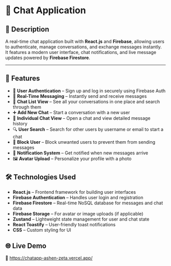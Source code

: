 # 💬 Chat Application

## 📝 Description
A real-time chat application built with **React.js** and **Firebase**, allowing users to authenticate, manage conversations, and exchange messages instantly. It features a modern user interface, chat notifications, and live message updates powered by **Firebase Firestore**.

---

## 🚀 Features

- 🔐 **User Authentication** – Sign up and log in securely using Firebase Auth  
- 💬 **Real-Time Messaging** – Instantly send and receive messages  
- 📜 **Chat List View** – See all your conversations in one place and search through them  
- ➕ **Add New Chat** – Start a conversation with a new user  
- 🧾 **Individual Chat View** – Open a chat and view detailed message history  
- 🔍 **User Search** – Search for other users by username or email to start a chat  
- 🚫 **Block User** – Block unwanted users to prevent them from sending messages  
- 🔔 **Notification System** – Get notified when new messages arrive  
- 🖼️ **Avatar Upload** – Personalize your profile with a photo 

## 🛠️ Technologies Used

- **React.js** – Frontend framework for building user interfaces  
- **Firebase Authentication** – Handles user login and registration  
- **Firebase Firestore** – Real-time NoSQL database for messages and chat data  
- **Firebase Storage** – For avatar or image uploads (if applicable)  
- **Zustand** – Lightweight state management for user and chat state  
- **React Toastify** – User-friendly toast notifications  
- **CSS** – Custom styling for UI  
## 🌐 Live Demo
🔗 https://chatapp-ashen-zeta.vercel.app/
